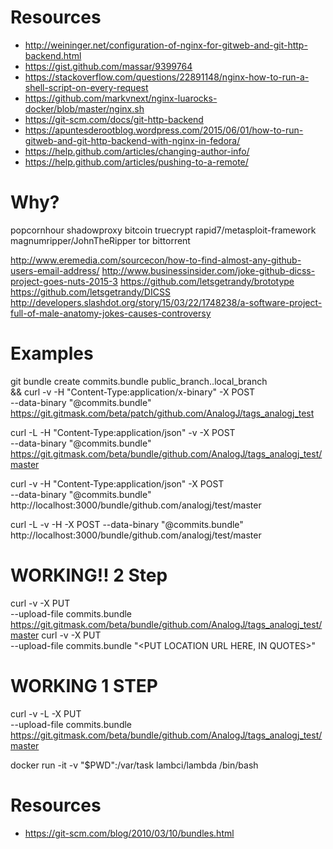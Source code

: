 

# Resources
- http://weininger.net/configuration-of-nginx-for-gitweb-and-git-http-backend.html
- https://gist.github.com/massar/9399764
- https://stackoverflow.com/questions/22891148/nginx-how-to-run-a-shell-script-on-every-request
- https://github.com/markvnext/nginx-luarocks-docker/blob/master/nginx.sh
- https://git-scm.com/docs/git-http-backend
- https://apuntesderootblog.wordpress.com/2015/06/01/how-to-run-gitweb-and-git-http-backend-with-nginx-in-fedora/
- https://help.github.com/articles/changing-author-info/
- https://help.github.com/articles/pushing-to-a-remote/



# Why?
popcornhour
shadowproxy
bitcoin
truecrypt
rapid7/metasploit-framework
magnumripper/JohnTheRipper
tor
bittorrent


http://www.eremedia.com/sourcecon/how-to-find-almost-any-github-users-email-address/
http://www.businessinsider.com/joke-github-dicss-project-goes-nuts-2015-3
https://github.com/letsgetrandy/brototype
https://github.com/letsgetrandy/DICSS
http://developers.slashdot.org/story/15/03/22/1748238/a-software-project-full-of-male-anatomy-jokes-causes-controversy




# Examples
git bundle create commits.bundle public_branch..local_branch \
&& curl -v -H "Content-Type:application/x-binary" -X POST \
	--data-binary "@commits.bundle" https://git.gitmask.com/beta/patch/github.com/AnalogJ/tags_analogj_test

curl -L -H "Content-Type:application/json" -v -X POST \
	--data-binary "@commits.bundle" https://git.gitmask.com/beta/bundle/github.com/AnalogJ/tags_analogj_test/master

curl -v -H "Content-Type:application/json" -X POST \
	--data-binary "@commits.bundle" http://localhost:3000/bundle/github.com/analogj/test/master

curl -L -v -H -X POST --data-binary "@commits.bundle" http://localhost:3000/bundle/github.com/analogj/test/master



# WORKING!! 2 Step
curl -v -X PUT \
	--upload-file commits.bundle https://git.gitmask.com/beta/bundle/github.com/AnalogJ/tags_analogj_test/master
curl -v -X PUT \
	--upload-file commits.bundle "<PUT LOCATION URL HERE, IN QUOTES>"

# WORKING 1 STEP

curl -v -L -X PUT \
	--upload-file commits.bundle https://git.gitmask.com/beta/bundle/github.com/AnalogJ/tags_analogj_test/master

docker run -it -v "$PWD":/var/task lambci/lambda /bin/bash


# Resources
- https://git-scm.com/blog/2010/03/10/bundles.html